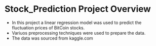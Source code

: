# Stock_Prediction Project Overview
- In this project a linear regression model was used to predict the fluctuation prices of BitCoin stocks.
- Variuos preprocessing techniques were used to prepare the data.
- The data was sourced from kaggle.com
